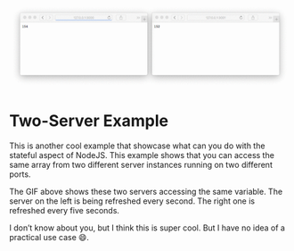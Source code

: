 ![Basic example](https://github.com/davidgatti/Statefulness-aspect-of-NodeJS/blob/assets/twoServers.gif)

# Two-Server Example

This is another cool example that showcase what can you do with the stateful aspect of NodeJS. This example shows that you can access the same array from two different server instances running on two different ports.

The GIF above shows these two servers accessing the same variable. The server on the left is being refreshed every second. The right one is refreshed every five seconds.

I don’t know about you, but I think this is super cool. But I have no idea of a practical use case 😄.
